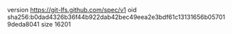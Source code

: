 version https://git-lfs.github.com/spec/v1
oid sha256:b0dad4326b36f44b922dab42bec49eea2e3bdf61c13131656b057019deda8041
size 16201
